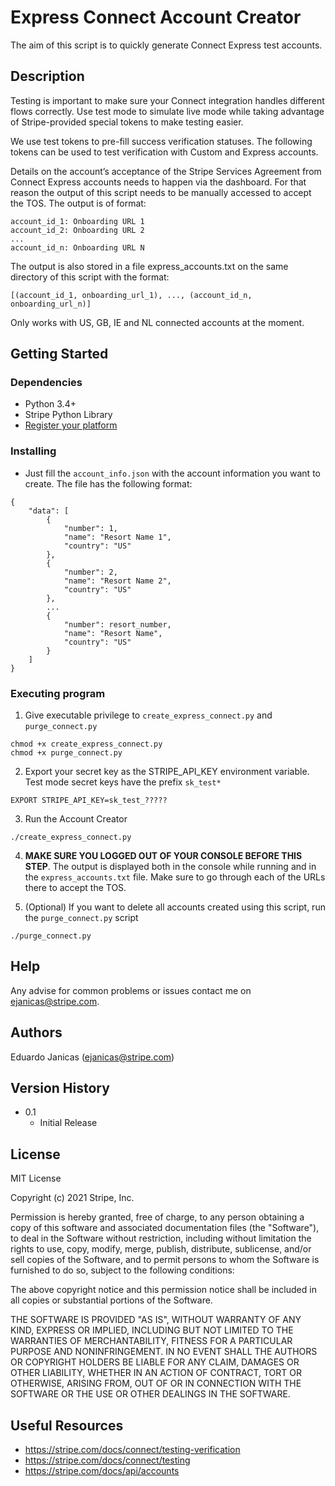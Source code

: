 # Express Connect Account Creator

The aim of this script is to quickly generate Connect Express test accounts.

## Description

Testing is important to make sure your Connect integration handles different flows correctly.
Use test mode to simulate live mode while taking advantage of Stripe-provided special tokens to make testing easier.

We use test tokens to pre-fill success verification statuses.
The following tokens can be used to test verification with Custom and Express accounts.

Details on the account’s acceptance of the Stripe Services Agreement from Connect Express accounts needs to happen via the dashboard.
For that reason the output of this script needs to be manually accessed to accept the TOS. The output is of format:
```
account_id_1: Onboarding URL 1
account_id_2: Onboarding URL 2
...
account_id_n: Onboarding URL N
```

The output is also stored in a file express_accounts.txt on the same directory of this script with the format:
```
[(account_id_1, onboarding_url_1), ..., (account_id_n, onboarding_url_n)]
```

Only works with US, GB, IE and NL connected accounts at the moment.

## Getting Started

### Dependencies

- Python 3.4+
- Stripe Python Library
- [Register your platform](https://dashboard.stripe.com/account/applications/settings)

### Installing

- Just fill the `account_info.json` with the account information you want to create. The file has the following format:
```
{
    "data": [
        {
            "number": 1,
            "name": "Resort Name 1",
            "country": "US"
        },
        {
            "number": 2,
            "name": "Resort Name 2",
            "country": "US"        
        },
        ...
        {
            "number": resort_number,
            "name": "Resort Name",
            "country": "US"        
        }
    ]
}
```

### Executing program

1. Give executable privilege to `create_express_connect.py` and `purge_connect.py`

```
chmod +x create_express_connect.py
chmod +x purge_connect.py
```

2. Export your secret key as the STRIPE_API_KEY environment variable. Test mode secret keys have the prefix `sk_test*`

```
EXPORT STRIPE_API_KEY=sk_test_?????
```

3. Run the Account Creator

```
./create_express_connect.py
```

4. **MAKE SURE YOU LOGGED OUT OF YOUR CONSOLE BEFORE THIS STEP**. The output is displayed both in the console while running and in the `express_accounts.txt` file. Make sure to go through each of the URLs there to accept the TOS.

5. (Optional) If you want to delete all accounts created using this script, run the `purge_connect.py` script

```
./purge_connect.py
```

## Help

Any advise for common problems or issues contact me on ejanicas@stripe.com.

## Authors

Eduardo Janicas (ejanicas@stripe.com)

## Version History

- 0.1
  - Initial Release

## License

MIT License

Copyright (c) 2021 Stripe, Inc.

Permission is hereby granted, free of charge, to any person obtaining a copy of this software and associated documentation files (the "Software"), to deal in the Software without restriction, including without limitation the rights to use, copy, modify, merge, publish, distribute, sublicense, and/or sell copies of the Software, and to permit persons to whom the Software is furnished to do so, subject to the following conditions:

The above copyright notice and this permission notice shall be included in all copies or substantial portions of the Software.

THE SOFTWARE IS PROVIDED "AS IS", WITHOUT WARRANTY OF ANY KIND, EXPRESS OR IMPLIED, INCLUDING BUT NOT LIMITED TO THE WARRANTIES OF MERCHANTABILITY, FITNESS FOR A PARTICULAR PURPOSE AND NONINFRINGEMENT. IN NO EVENT SHALL THE AUTHORS OR COPYRIGHT HOLDERS BE LIABLE FOR ANY CLAIM, DAMAGES OR OTHER LIABILITY, WHETHER IN AN ACTION OF CONTRACT, TORT OR OTHERWISE, ARISING FROM, OUT OF OR IN CONNECTION WITH THE SOFTWARE OR THE USE OR OTHER DEALINGS IN THE SOFTWARE.

## Useful Resources

- https://stripe.com/docs/connect/testing-verification
- https://stripe.com/docs/connect/testing
- https://stripe.com/docs/api/accounts
